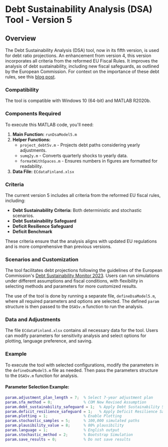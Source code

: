 # Debt Sustainability Analysis (DSA) Tool - Version 5

## Overview
The Debt Sustainability Analysis (DSA) tool, now in its fifth version, is used for debt ratio projections. An enhancement from version 4, this version incorporates all criteria from the reformed EU Fiscal Rules. It improves the analysis of debt sustainability, including new fiscal safeguards, as outlined by the European Commission. For context on the importance of these debt rules, see this [blog post](https://www.vtv.fi/en/blog/the-length-of-the-adjustment-plan-in-the-reformed-eu-debt-rules-is-of-great-importance-to-finland/).

### Compatibility
The tool is compatible with Windows 10 (64-bit) and MATLAB R2020b.

### Components Required
To execute this MATLAB code, you'll need:

1. **Main Function:** `runDsaModel5.m`
2. **Helper Functions:**
   - `project_debt5v.m` - Projects debt paths considering yearly adjustments.
   - `sumq2y.m` - Converts quarterly shocks to yearly data.
   - `formatWithSpaces.m` - Ensures numbers in figures are formatted for readability.
3. **Data File:** `ECdataFinland.xlsx`

### Criteria
The current version 5 includes all criteria from the reformed EU fiscal rules, including:

- **Debt Sustainability Criteria:** Both deterministic and stochastic scenarios.
- **Debt Sustainability Safeguard**
- **Deficit Resilience Safeguard**
- **Deficit Benchmark**

These criteria ensure that the analysis aligns with updated EU regulations and is more comprehensive than previous versions.

### Scenarios and Customization
The tool facilitates debt projections following the guidelines of the European Commission's [Debt Sustainability Monitor 2023](https://economy-finance.ec.europa.eu/publications/debt-sustainability-monitor-2023_en). Users can run simulations under different assumptions and fiscal conditions, with flexibility in selecting methods and parameters for more customized results.

The use of the tool is done by running a separate file, `defineDsaModel5.m`, where all required parameters and options are selected. The defined `param` structure is then passed to the `DSA5v.m` function to run the analysis.

### Data and Adjustments
The file `ECdataFinland.xlsx` contains all necessary data for the tool. Users can modify parameters for sensitivity analysis and select options for plotting, language preference, and saving.

### Example

To execute the tool with selected configurations, modify the parameters in the `defineDsaModel5.m` file as needed. Then pass the parameters structure to the `DSA5v.m` function for analysis.

#### Parameter Selection Example:
```matlab
param.adjustment_plan_length = 7;  % Select 7-year adjustment plan
param.sfa_method = 0;              % COM New Revised Assumption
param.debt_sustainability_safeguard = 1;  % Apply Debt Sustainability Safeguard
param.deficit_resilience_safeguard = 1;   % Apply Deficit Resilience Safeguard
param.plotting = 1;                % Enable Plotting
param.stochastic_samples = 5;      % 100,000 simulated paths
param.plausibility_value = 8;      % 80% plausibility
param.language = 1;                % English output
param.stochastic_method = 2;       % Bootstrap Simulation
param.save_results = 0;            % Do not save results
